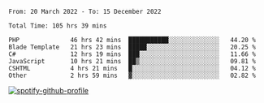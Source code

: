 <!--START_SECTION:waka-->

```text
From: 20 March 2022 - To: 15 December 2022

Total Time: 105 hrs 39 mins

PHP              46 hrs 42 mins  ███████████░░░░░░░░░░░░░░   44.20 %
Blade Template   21 hrs 23 mins  █████░░░░░░░░░░░░░░░░░░░░   20.25 %
C#               12 hrs 19 mins  ███░░░░░░░░░░░░░░░░░░░░░░   11.66 %
JavaScript       10 hrs 21 mins  ██▒░░░░░░░░░░░░░░░░░░░░░░   09.81 %
CSHTML           4 hrs 21 mins   █░░░░░░░░░░░░░░░░░░░░░░░░   04.12 %
Other            2 hrs 59 mins   ▓░░░░░░░░░░░░░░░░░░░░░░░░   02.82 %
```

<!--END_SECTION:waka-->
[![spotify-github-profile](https://spotify-github-profile.vercel.app/api/view?uid=c00zprrvy9xiloa9qnco3hmng&cover_image=true&theme=novatorem&show_offline=false&background_color=121212&bar_color=53b14f&bar_color_cover=false)](https://spotify-github-profile.vercel.app/api/view?uid=c00zprrvy9xiloa9qnco3hmng&redirect=true)
